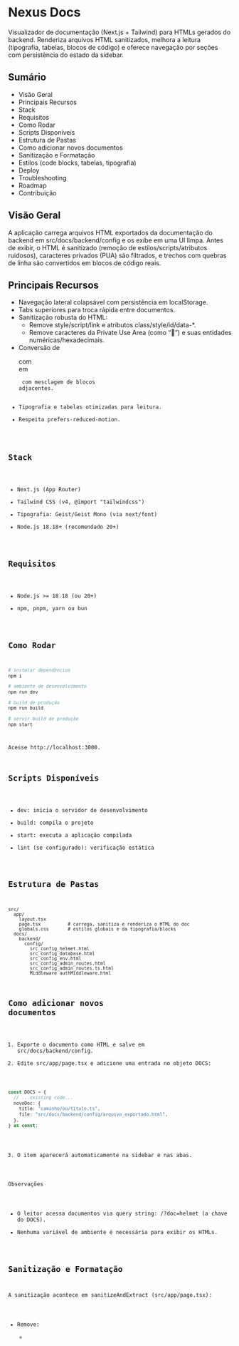 # Nexus Docs

Visualizador de documentação (Next.js + Tailwind) para HTMLs gerados do backend. Renderiza arquivos HTML sanitizados, melhora a leitura (tipografia, tabelas, blocos de código) e oferece navegação por seções com persistência do estado da sidebar.

## Sumário
- Visão Geral
- Principais Recursos
- Stack
- Requisitos
- Como Rodar
- Scripts Disponíveis
- Estrutura de Pastas
- Como adicionar novos documentos
- Sanitização e Formatação
- Estilos (code blocks, tabelas, tipografia)
- Deploy
- Troubleshooting
- Roadmap
- Contribuição

## Visão Geral
A aplicação carrega arquivos HTML exportados da documentação do backend em src/docs/backend/config e os exibe em uma UI limpa. Antes de exibir, o HTML é sanitizado (remoção de estilos/scripts/atributos ruidosos), caracteres privados (PUA) são filtrados, e trechos com quebras de linha são convertidos em blocos de código reais.

## Principais Recursos
- Navegação lateral colapsável com persistência em localStorage.
- Tabs superiores para troca rápida entre documentos.
- Sanitização robusta do HTML:
  - Remove style/script/link e atributos class/style/id/data-*.
  - Remove caracteres da Private Use Area (como “”) e suas entidades numéricas/hexadecimais.
- Conversão de <p> com <br> em <pre><code> com mesclagem de blocos adjacentes.
- Tipografia e tabelas otimizadas para leitura.
- Respeita prefers-reduced-motion.

## Stack
- Next.js (App Router)
- Tailwind CSS (v4, @import "tailwindcss")
- Tipografia: Geist/Geist Mono (via next/font)
- Node.js 18.18+ (recomendado 20+)

## Requisitos
- Node.js >= 18.18 (ou 20+)
- npm, pnpm, yarn ou bun

## Como Rodar
```bash
# instalar dependências
npm i

# ambiente de desenvolvimento
npm run dev

# build de produção
npm run build

# servir build de produção
npm start
```

Acesse http://localhost:3000.

## Scripts Disponíveis
- dev: inicia o servidor de desenvolvimento
- build: compila o projeto
- start: executa a aplicação compilada
- lint (se configurado): verificação estática

## Estrutura de Pastas
```
src/
  app/
    layout.tsx
    page.tsx          # carrega, sanitiza e renderiza o HTML do doc
    globals.css       # estilos globais e da tipografia/blocks
  docs/
    backend/
      config/
        src_config_helmet.html
        src_config_database.html
        src_config_env.html
        src_config_admin_routes.html
        src_config_admin_routes.ts.html
        Middleware_authMiddleware.html
```

## Como adicionar novos documentos
1) Exporte o documento como HTML e salve em src/docs/backend/config.
2) Edite src/app/page.tsx e adicione uma entrada no objeto DOCS:
```ts
const DOCS = {
  // ...existing code...
  novoDoc: {
    title: "caminho/ou/título.ts",
    file: "src/docs/backend/config/arquivo_exportado.html",
  },
} as const;
```
3) O item aparecerá automaticamente na sidebar e nas abas.

Observações
- O leitor acessa documentos via query string: /?doc=helmet (a chave do DOCS).
- Nenhuma variável de ambiente é necessária para exibir os HTMLs.

## Sanitização e Formatação
A sanitização acontece em sanitizeAndExtract (src/app/page.tsx):
- Remove:
  - <style>, <script>, <link>
  - atributos class, style, id e data-*
- Remove caracteres da Private Use Area:
  - Entidades decimais/hex nas faixas PUA (BMP, Planos 15/16)
  - Caracteres já decodificados (ex.: “”)
- Converte parágrafos com <br> em blocos <pre><code>
- Mescla blocos de código adjacentes

Heurística de code blocks
- Um <p> vira <pre><code> quando contiver ao menos um <br> e não for um container de tabelas/links principais.
- <span> e marcações leves são limpas para preservar o texto bruto.
- Entidades HTML (&lt;, &gt;, &amp;) são mantidas.

## Estilos
Arquivo: src/app/globals.css
- Inline code: leve destaque de fundo/borda.
- Blocos de código: fundo sutil no <pre> (apenas um “box” por trecho).
- Tabelas: linhas e cabeçalho com contraste leve.
- Tipografia: largura ideal (~72ch), animação suave de entrada.

## Deploy
Vercel (recomendado)
- Faça o import do repositório e use as configurações padrão de Next.js.

Self-host
```bash
npm run build
npm start
# ou sirva .next/standalone conforme sua infraestrutura
```

## Troubleshooting
- Caracteres estranhos (ex.: “”)
  - Já filtrados pelo sanitizador. Se aparecerem, verifique se o HTML fonte contém entidades em faixas fora da PUA.
- “Uma caixa por linha” em blocos de código
  - O CSS remove fundo/borda do <code> dentro de <pre>. Se customizar estilos, mantenha .prose-style pre code { background: transparent; border: 0; }.
- HTML quebrado
  - O projeto extrai apenas o <body>. Se o documento não tiver <body>, todo o conteúdo é processado como fallback.

## Roadmap
- Detecção mais precisa de trechos de código (linguagens, syntax highlight opcional).
- ÍNDICE (TOC) por headings no documento ativo.
- Suporte opcional a i18n de UI e/ou tradução on-the-fly do conteúdo (desativado por padrão).

## Contribuição
- Faça um fork e abra um PR com uma descrição objetiva.
- Mantenha mudanças pequenas e com escopo claro.
- Para novos documentos, inclua apenas HTMLs sanitizáveis (sem JS embutido).

---
Nexus Docs — documentação backend com leitura confortável e segura.
